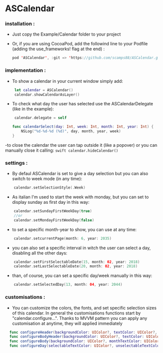 # ASCalendar

### installation :

- Just copy the Example/Calendar folder to your project

- Or, if you are using CocoaPod, add the followind line to your Podfile (adding the use_frameworks! flag at the end) :
    ```swift
    pod 'ASCalendar', :git => 'https://github.com/scamps88/ASCalendar.git'
    ```
    
### implementation :
- To show a calendar in your current window simply add:
   ```swift
    let calendar = ASCalendar()
    calendar.showCalendarAsLayer()
    ```
- To check what day the user has selected use the ASCalendarDelegate (like in the example):
   ```swift
    calendar.delegate = self
    ```
    ```swift
    func calendarSelect(day: Int, week: Int, month: Int, year: Int) {
        NSLog("%d-%d-%d (%d)", day, month, year, week)
    }
    ```
-to close the calendar the user can tap outside it (like a popover) or you can manually close it calling:
    ```swift
    calendar.hideCalendar()
    ```
### settings :
- By defaul ASCalendar is set to give a day selection but you can also switch to week mode (in any time):
```swift
    calendar.setSelectionStyle(.Week)
```
- As italian I'm used to start the week with monday, but you can set to display sunday as first day in this way:
```swift
    calendar.setSundayFirstWeekDay(true)
    //or
    calendar.setMondayFirstWeekDay(false)
```
- to set a specific month-year to show, you can use at any time:
```swift
    calendar.setcurrentPage(month: 6, year: 2035)
```
- you can also set a specific interval in witch the user can select a day, disabling all the other days:
```swift
    calendar.setFirstSelectableDate(15, month: 02, year: 2018)
    calendar.setLastSelectableDate(20, month: 02, year: 2018)
```
- than, of course, you can set a specific day/week manually in this way:
```swift
    calendar.setSelectedDay(13, month: 04, year: 2044)
```
### customisations :
- You can customize the colors, the fonts, and set specific selection sizes of this calendar. In general the customisations functions start by "calendar.configure...". Thanks to MVVM pattern you can apply any customisation at anytime, they will applied immediately

```swift
  func configureHeader(backgroundColor: UIColor?, textColor: UIColor?, textFont : UIFont?, separationLineColor: UIColor?)
  func configureBodyHeader(backgroundColor: UIColor?, textColor: UIColor?, textFont: UIFont?, separationLineColor: UIColor?)
  func configureBody(backgroundColor: UIColor?, monthTextColor: UIColor?, monthTextFont: UIFont?, separationLineColor: UIColor?)
  func configureDay(selectableTextColor: UIColor?, unselectableTextColor: UIColor?, selectedTextColor: UIColor?, TextFont: UIFont?)
```
